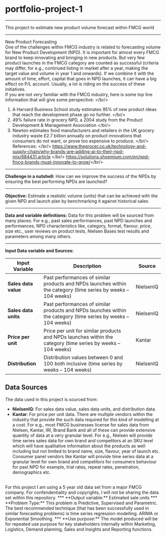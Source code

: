 # portfolio-project-1
***
This project to estimate new product volume forecast within FMCG world
***
New Product Forecasting
<br/>
One of the challenges within FMCG industry is related to forecasting volume for New Product Development (NPD). It is important for almost every FMCG brand to keep innovating and bringing in new products. But very few product launches in the FMCG category are counted as successful (criteria may differ, for e.g., continued listing in market after a year, making the target value and volume in year 1 and onwards). If we combine it with the amount of time, effort, capital that goes in NPD launches, it can have a big effect on P/L account. Usually, a lot is riding on the success of these initiatives.
<br/>
If you are not very familiar with the FMCG industry, here is some top line information that will give some perspective:
</br/>
1.	A Harvard Business School study estimates 95% of new product ideas that reach the development phase go no further.
</br/>
3.	49% failure rate in grocery NPD, a 2004 study from the Product Development & Management Association
</br/>
5.	Newton estimates food manufacturers and retailers in the UK grocery industry waste £2.7 billion annually on product innovations that consumers do not want, or prove too expensive to produce.
</br/>
References:
</br/>
https://www.thegrocer.co.uk/technology-and-supply-chain/why-brands-are-adding-ai-to-their-npd-mix/684431.article
</br/>
https://solutions.shopmium.com/en/npd-fmcg-brands-must-innovate-to-grow/</br/>
***
**Challenge in a nutshell:** How can we improve the success of the NPDs by ensuring the best performing NPDs are launched?
***
**Objective:** Estimate a realistic volume (units) that can be achieved with the given NPD and launch plan by benchmarking it against historical sales
***
**Data and variable definitions:** Data for this problem will be sourced from many places. For e.g., past sales performances, past NPD launches and performances, NPD characteristics like, category, format, flavour, price, size etc., user reviews on product tests, Nielsen Bases test results and parameters among many others.
***
**Input Data variable and Sources:**

| Input Variable      | Description                                                                                      | Source        |
|---------------------|--------------------------------------------------------------------------------------------------|---------------|
| **Sales data value** | Past performances of similar products and NPDs launches within the category (time series by weeks – 104 weeks) | NielsenIQ     |
| **Sales data units** | Past performances of similar products and NPDs launches within the category (time series by weeks – 104 weeks) | NielsenIQ     |
| **Price per unit**   | Price per unit for similar products and NPDs launches within the category (time series by weeks – 104 weeks) | Kantar        |
| **Distribution**     | Distribution values between 0 and 100 both inclusive (time series by weeks – 104 weeks)         | NielsenIQ     |

## Data Sources
The data used in this project is sourced from:

- **NielsenIQ**: For sales data value, sales data units, and distribution data.
- **Kantar**: For price per unit data.
There are multiple vendors within the industry that provide the such data required for this kind of modelling at a cost. For e.g., most FMCG businesses license for sales data from Nielsen, Kantar, IRI, Brand Bank and all of these can provide extensive quantity of data at a very granular level. For e.g., Nielsen will provide time series sales data for own brand and competitors at an SKU level which will have qualitative information about the products as well including but not limited to brand name, size, flavour, year of launch etc. Consumer panel vendors like Kantar will provide time series data at a granular level for own brand and competitors for consumers behaviour for past NPD for example, trial rates, repeat rates, penetration, demographics etc.
<br/>
For this project I am using a 5 year old data set from a major FMCG company. For confendentiality and copyrights, I will not be sharing the data set within this repository. 
***
**Output variable:** Estimated sale units
***
**Problem Type:** This problem is Predictive, Supervised and Parametric. The best recommended technique (that has been successfully used in similar forecasting problems) is time series regression modelling. ARIMA or Exponential Smoothing.
***
**Use purpose:** The model produced will be for repeated use purpose for key stakeholders internally within Marketing, Logistics, Demand planning, Sales and Insights and Reporting functions.

